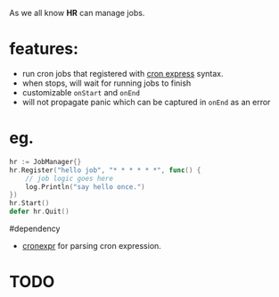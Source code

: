 As we all know **HR** can manage jobs.
# features:
- run cron jobs that registered with [cron express](https://en.wikipedia.org/wiki/Cron#CRON_expression) syntax.
- when stops, will wait for running jobs to finish
- customizable `onStart` and `onEnd` 
- will not propagate panic which can be captured in `onEnd` as an error

# eg.
```go
hr := JobManager{}
hr.Register("hello job", "* * * * * *", func() {
    // job logic goes here
    log.Println("say hello once.")
})
hr.Start()
defer hr.Quit()
```

#dependency
- [cronexpr](https://github.com/gorhill/cronexpr) for parsing cron expression.

# TODO 
